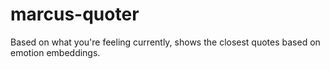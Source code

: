 # marcus-quoter
Based on what you're feeling currently, shows the closest quotes based on emotion embeddings.
